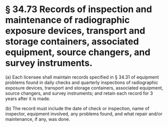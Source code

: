 # § 34.73   Records of inspection and maintenance of radiographic exposure devices, transport and storage containers, associated equipment, source changers, and survey instruments.

(a) Each licensee shall maintain records specified in § 34.31 of equipment problems found in daily checks and quarterly inspections of radiographic exposure devices, transport and storage containers, associated equipment, source changers, and survey instruments; and retain each record for 3 years after it is made.


(b) The record must include the date of check or inspection, name of inspector, equipment involved, any problems found, and what repair and/or maintenance, if any, was done.




